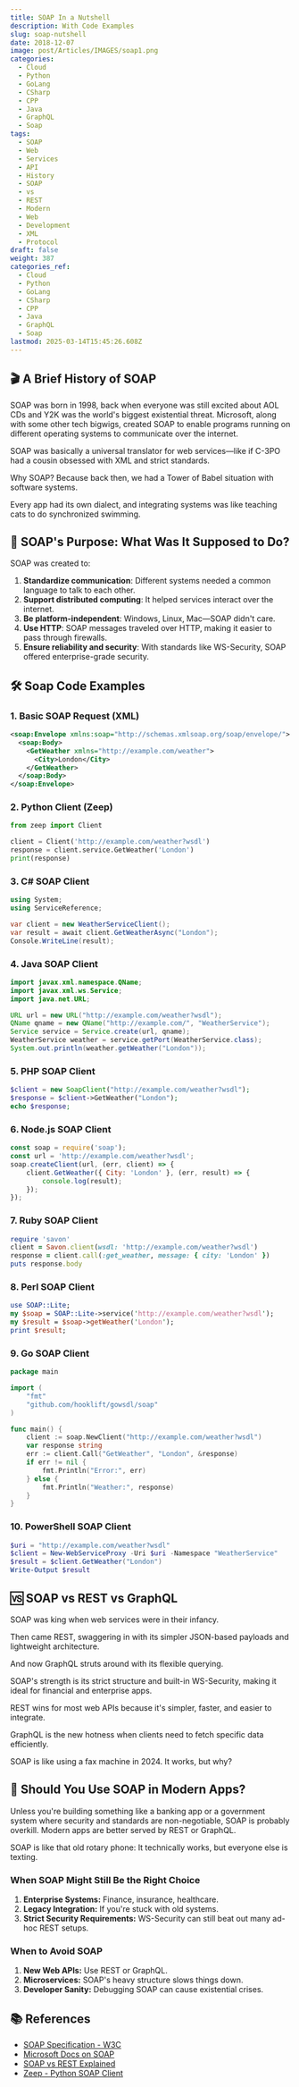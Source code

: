 ```yaml
---
title: SOAP In a Nutshell
description: With Code Examples
slug: soap-nutshell
date: 2018-12-07
image: post/Articles/IMAGES/soap1.png
categories:
  - Cloud
  - Python
  - GoLang
  - CSharp
  - CPP
  - Java
  - GraphQL
  - Soap
tags:
  - SOAP
  - Web
  - Services
  - API
  - History
  - SOAP
  - vs
  - REST
  - Modern
  - Web
  - Development
  - XML
  - Protocol
draft: false
weight: 387
categories_ref:
  - Cloud
  - Python
  - GoLang
  - CSharp
  - CPP
  - Java
  - GraphQL
  - Soap
lastmod: 2025-03-14T15:45:26.608Z
---
```

<!-- 

# SOAP: Its History, Purpose, 10 Code Examples, and Should You Still Use It Today?

Ah, SOAP. No, not the thing you use when your kid finds a mud puddle and decides to become one with the earth. We're talking about SOAP—the Simple Object Access Protocol. If you've never had the joy (or frustration) of working with SOAP, buckle up. We're diving into its origins, its intended purpose, why it was such a big deal back in the day, and whether you should even consider it for modern applications. Spoiler alert: Probably not—but let's not get ahead of ourselves.
-->

## 🎬 A Brief History of SOAP

SOAP was born in 1998, back when everyone was still excited about AOL CDs and Y2K was the world's biggest existential threat. Microsoft, along with some other tech bigwigs, created SOAP to enable programs running on different operating systems to communicate over the internet.

SOAP was basically a universal translator for web services—like if C-3PO had a cousin obsessed with XML and strict standards.

Why SOAP? Because back then, we had a Tower of Babel situation with software systems.

Every app had its own dialect, and integrating systems was like teaching cats to do synchronized swimming.

## 🧠 SOAP's Purpose: What Was It Supposed to Do?

SOAP was created to:

1. **Standardize communication**: Different systems needed a common language to talk to each other.
2. **Support distributed computing**: It helped services interact over the internet.
3. **Be platform-independent**: Windows, Linux, Mac—SOAP didn't care.
4. **Use HTTP**: SOAP messages traveled over HTTP, making it easier to pass through firewalls.
5. **Ensure reliability and security**: With standards like WS-Security, SOAP offered enterprise-grade security.

## 🛠️ Soap Code Examples

### 1. Basic SOAP Request (XML)

```xml
<soap:Envelope xmlns:soap="http://schemas.xmlsoap.org/soap/envelope/">
  <soap:Body>
    <GetWeather xmlns="http://example.com/weather">
      <City>London</City>
    </GetWeather>
  </soap:Body>
</soap:Envelope>
```

### 2. Python Client (Zeep)

```python
from zeep import Client

client = Client('http://example.com/weather?wsdl')
response = client.service.GetWeather('London')
print(response)
```

### 3. C# SOAP Client

```csharp
using System;
using ServiceReference;

var client = new WeatherServiceClient();
var result = await client.GetWeatherAsync("London");
Console.WriteLine(result);
```

### 4. Java SOAP Client

```java
import javax.xml.namespace.QName;
import javax.xml.ws.Service;
import java.net.URL;

URL url = new URL("http://example.com/weather?wsdl");
QName qname = new QName("http://example.com/", "WeatherService");
Service service = Service.create(url, qname);
WeatherService weather = service.getPort(WeatherService.class);
System.out.println(weather.getWeather("London"));
```

### 5. PHP SOAP Client

```php
$client = new SoapClient("http://example.com/weather?wsdl");
$response = $client->GetWeather("London");
echo $response;
```

### 6. Node.js SOAP Client

```javascript
const soap = require('soap');
const url = 'http://example.com/weather?wsdl';
soap.createClient(url, (err, client) => {
    client.GetWeather({ City: 'London' }, (err, result) => {
        console.log(result);
    });
});
```

### 7. Ruby SOAP Client

```ruby
require 'savon'
client = Savon.client(wsdl: 'http://example.com/weather?wsdl')
response = client.call(:get_weather, message: { city: 'London' })
puts response.body
```

### 8. Perl SOAP Client

```perl
use SOAP::Lite;
my $soap = SOAP::Lite->service('http://example.com/weather?wsdl');
my $result = $soap->getWeather('London');
print $result;
```

### 9. Go SOAP Client

```go
package main

import (
	"fmt"
	"github.com/hooklift/gowsdl/soap"
)

func main() {
	client := soap.NewClient("http://example.com/weather?wsdl")
	var response string
	err := client.Call("GetWeather", "London", &response)
	if err != nil {
		fmt.Println("Error:", err)
	} else {
		fmt.Println("Weather:", response)
	}
}
```

### 10. PowerShell SOAP Client

```powershell
$uri = "http://example.com/weather?wsdl"
$client = New-WebServiceProxy -Uri $uri -Namespace "WeatherService"
$result = $client.GetWeather("London")
Write-Output $result
```

## 🆚 SOAP vs REST vs GraphQL

SOAP was king when web services were in their infancy.

Then came REST, swaggering in with its simpler JSON-based payloads and lightweight architecture.

And now GraphQL struts around with its flexible querying.

SOAP's strength is its strict structure and built-in WS-Security, making it ideal for financial and enterprise apps.

REST wins for most web APIs because it's simpler, faster, and easier to integrate.

GraphQL is the new hotness when clients need to fetch specific data efficiently.

SOAP is like using a fax machine in 2024. It works, but why?

## 🤔 Should You Use SOAP in Modern Apps?

Unless you're building something like a banking app or a government system where security and standards are non-negotiable, SOAP is probably overkill. Modern apps are better served by REST or GraphQL.

SOAP is like that old rotary phone: It technically works, but everyone else is texting.

### When SOAP Might Still Be the Right Choice

1. **Enterprise Systems:** Finance, insurance, healthcare.
2. **Legacy Integration:** If you're stuck with old systems.
3. **Strict Security Requirements:** WS-Security can still beat out many ad-hoc REST setups.

### When to Avoid SOAP

1. **New Web APIs:** Use REST or GraphQL.
2. **Microservices:** SOAP's heavy structure slows things down.
3. **Developer Sanity:** Debugging SOAP can cause existential crises.

<!-- 
## 🚀 Key Takeaways

| **Key Idea** | **Summary** |
|--------------|-------------|
| SOAP's Origin | Born in 1998 to unify cross-platform communication |
| SOAP's Purpose | Standardized, secure, platform-independent web services |
| SOAP vs REST vs GraphQL | SOAP = secure & rigid; REST = simple & flexible; GraphQL = modern & efficient |
| Code Examples | SOAP in Python, Java, C#, Node.js, Go, etc. |
| Modern Use | Only if you need strict security or legacy integration |
| Recommendation | Use REST/GraphQL for most modern apps |
-->

## 📚 References

* [SOAP Specification - W3C](https://www.w3.org/TR/soap/)
* [Microsoft Docs on SOAP](https://docs.microsoft.com/en-us/dotnet/)
* [SOAP vs REST Explained](https://www.soapvsrest.com/)
* [Zeep - Python SOAP Client](https://docs.python-zeep.org/)
